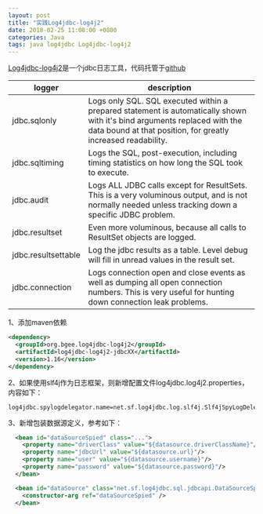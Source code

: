 ```yaml
---
layout: post
title: "实践Log4jdbc-log4j2"
date: 2018-02-25 11:08:00 +0800
categories: Java
tags: java log4jdbc Log4jdbc-log4j2
---
```


[Log4jdbc-log4j2](http://log4jdbc.brunorozendo.com/)是一个jdbc日志工具，代码托管于[github](https://github.com/brunorozendo/log4jdbc-log4j2)



| **logger**          | **description**                          |
| ------------------- | ---------------------------------------- |
| jdbc.sqlonly        | Logs only SQL. SQL executed within a prepared statement is automatically shown with it's bind arguments replaced with the data bound at that position, for greatly increased readability. |
| jdbc.sqltiming      | Logs the SQL, post-execution, including timing statistics on how long the SQL took to execute. |
| jdbc.audit          | Logs ALL JDBC calls except for ResultSets. This is a very voluminous output, and is not normally needed unless tracking down a specific JDBC problem. |
| jdbc.resultset      | Even more voluminous, because all calls to ResultSet objects are logged. |
| jdbc.resultsettable | Log the jdbc results as a table. Level debug will fill in unread values in the result set. |
| jdbc.connection     | Logs connection open and close events as well as dumping all open connection numbers. This is very useful for hunting down connection leak problems. |



1、添加maven依赖

```xml
<dependency>
  <groupId>org.bgee.log4jdbc-log4j2</groupId>
  <artifactId>log4jdbc-log4j2-jdbcXX</artifactId>
  <version>1.16</version>
</dependency>
```

2、如果使用slf4j作为日志框架，则新增配置文件log4jdbc.log4j2.properties，内容如下：

```properties
log4jdbc.spylogdelegator.name=net.sf.log4jdbc.log.slf4j.Slf4jSpyLogDelegator
```

3、新增包装数据源定义，参考如下：

```xml
  <bean id="dataSourceSpied" class="...">
    <property name="driverClass" value="${datasource.driverClassName}"/>
    <property name="jdbcUrl" value="${datasource.url}"/>
    <property name="user" value="${datasource.username}"/>
    <property name="password" value="${datasource.password}"/>
  </bean>

  <bean id="dataSource" class="net.sf.log4jdbc.sql.jdbcapi.DataSourceSpy">
    <constructor-arg ref="dataSourceSpied" />
  </bean>
```

